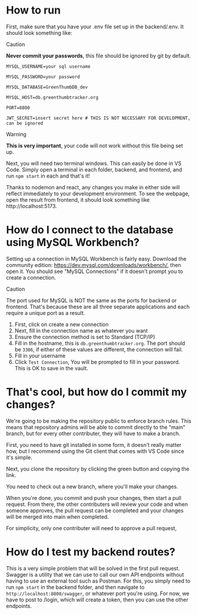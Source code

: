 # How to run

First, make sure that you have your .env file set up in the backend/.env. It should look something like:

> [!CAUTION]
> **Never commit your passwords**, this file should be ignored by git by default.

```
MYSQL_USERNAME=your sql username

MYSQL_PASSWORD=your password

MYSQL_DATABASE=GreenThumbDB_dev

MYSQL_HOST=db.greenthumbtracker.org

PORT=8800

JWT_SECRET=insert secret here # THIS IS NOT NECESSARY FOR DEVELOPMENT, can be ignored
```
> [!WARNING]
> **This is very important**, your code will not work without this file being set up.


Next, you will need two terminal windows. This can easily be done in VS Code. Simply open a terminal in each folder, backend, and frontend, and run `npm start` in each and that's it!

Thanks to nodemon and react, any changes you make in either side will reflect immediately to your development environment. To see the webpage, open the result from frontend, it should look something like http://localhost:5173.

# How do I connect to the database using MySQL Workbench?

Setting up a connection in MySQL Workbench is fairly easy. Download the community edition: https://dev.mysql.com/downloads/workbench/, then open it. You should see "MySQL Connections" if it doesn't prompt you to create a connection.

> [!CAUTION]
> The port used for MySQL is NOT the same as the ports for backend or frontend. That's because these are all three separate applications and each require a unique port as a result.

1. First, click on create a new connection
2. Next, fill in the connection name as whatever you want
3. Ensure the connection method is set to Standard (TCP/IP)
4. Fill in the hostname, this is `db.greenthumbtracker.org`. The port should be `3306`, if either of these values are different, the connection will fail.
5. Fill in your username
6. Click `Test Connection`, You will be prompted to fill in your password. This is OK to save in the vault.

# That's cool, but how do I commit my changes?

We're going to be making the repository public to enforce branch rules. This means that repository admins will be able to commit directly to the "main" branch, but for every other contributer, they will have to make a branch.

First, you need to have git installed in some form, it doesn't really matter how, but I recommend using the Git client that comes with VS Code since it's simple.

Next, you clone the repository by clicking the green button and copying the link.

You need to check out a new branch, where you'll make your changes.

When you're done, you commit and push your changes, then start a pull request. From there, the other contributers will review your code and when someone approves, the pull request can be completed and your changes will be merged into main when completed.

For simplicity, only one contributer will need to approve a pull request, 

# How do I test my backend routes?

This is a very simple problem that will be solved in the first pull request. Swagger is a utility that we can use to call our own API endpoints without having to use an external tool such as Postman. For this, you simply need to run `npm start` in the backend folder, and then navigate to `http://localhost:8800/swagger`, or whatever port you're using. For now, we have to post to /login, which will create a token, then you can use the other endpoints. 
